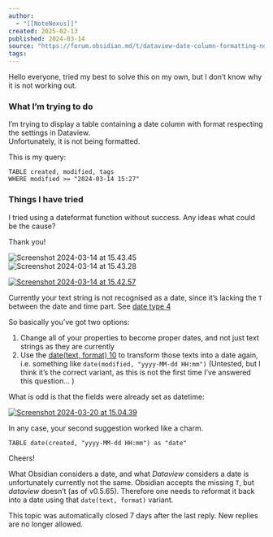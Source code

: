 ```yaml
---
author:
  - "[[NoteNexus]]"
created: 2025-02-13
published: 2024-03-14
source: "https://forum.obsidian.md/t/dataview-date-column-formatting-not-working/78624/2"
tags:
---
```

Hello everyone, tried my best to solve this on my own, but I don’t know why it is not working out.

### What I’m trying to do

I’m trying to display a table containing a date column with format respecting the settings in Dataview.  
Unfortunately, it is not being formatted.

This is my query:

```dataview
TABLE created, modified, tags
WHERE modified >= "2024-03-14 15:27"
```
### Things I have tried

I tried using a dateformat function without success. Any ideas what could be the cause?

Thank you!

![Screenshot 2024-03-14 at 15.43.45](https://forum.obsidian.md/uploads/default/original/3X/a/e/ae5951cf797205e8cf2954ed680280234e0ce4b3.png)  
![Screenshot 2024-03-14 at 15.43.28](https://forum.obsidian.md/uploads/default/original/3X/d/4/d4d658a37760f65ff0062a259f14569fb34aab20.png)  

[![Screenshot 2024-03-14 at 15.42.57](https://forum.obsidian.md/uploads/default/original/3X/3/3/339eadb92a67e3cecc085b113c23dbb849564065.png)](https://forum.obsidian.md/uploads/default/original/3X/3/3/339eadb92a67e3cecc085b113c23dbb849564065.png "Screenshot 2024-03-14 at 15.42.57")

Currently your text string is not recognised as a date, since it’s lacking the `T` between the date and time part. See [date type 4](https://blacksmithgu.github.io/obsidian-dataview/annotation/types-of-metadata/#date)

So basically you’ve got two options:

1. Change all of your properties to become proper dates, and not just text strings as they are currently
2. Use the [date(text, format) 10](https://blacksmithgu.github.io/obsidian-dataview/reference/functions/#datetext-format) to transform those texts into a date again, i.e. something like `date(modified, "yyyy-MM-dd HH:mm")` (Untested, but I think it’s the correct variant, as this is not the first time I’ve answered this question… )

What is odd is that the fields were already set as datetime:  

[![Screenshot 2024-03-20 at 15.04.39](https://forum.obsidian.md/uploads/default/original/3X/b/e/bef5a6b46f2b1164577e0bd624288123f82a6ae8.png)](https://forum.obsidian.md/uploads/default/original/3X/b/e/bef5a6b46f2b1164577e0bd624288123f82a6ae8.png "Screenshot 2024-03-20 at 15.04.39")

In any case, your second suggestion worked like a charm.

```dataview
TABLE date(created, "yyyy-MM-dd HH:mm") as "date"
```

Cheers!

What Obsidian considers a date, and what *Dataview* considers a date is unfortunately currently not the same. Obsidian accepts the missing `T`, but *dataview* doesn’t (as of v0.5.65). Therefore one needs to reformat it back into a date using that `date(text, format)` variant.

This topic was automatically closed 7 days after the last reply. New replies are no longer allowed.